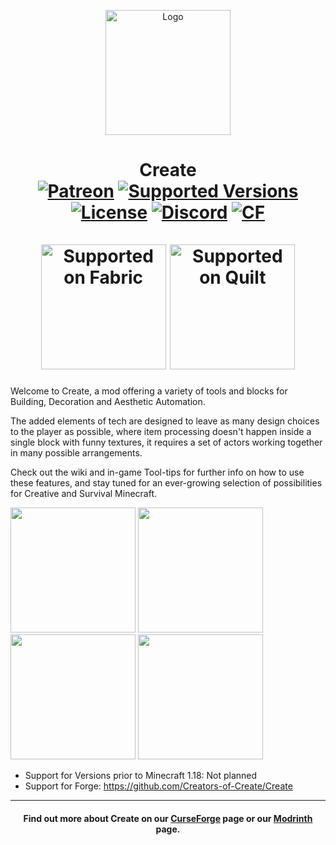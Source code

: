 <p align="center"><img src="https://i.imgur.com/SXaePW6.png" alt="Logo" width="200"></p>
<h1 align="center">Create  <br>
	<a href="https://www.patreon.com/simibubi"><img src="https://img.shields.io/badge/Supporters-80-ff5733" alt="Patreon"></a>
	<a href="https://www.curseforge.com/minecraft/mc-mods/create-fabric/files"><img src="https://img.shields.io/badge/Available%20for-MC%201.18-c70039" alt="Supported Versions"></a>
	<a href="https://github.com/Creators-of-Create/Create/blob/master/LICENSE"><img src="https://img.shields.io/github/license/Creators-of-Create/Create?style=flat&color=900c3f" alt="License"></a>
	<a href="https://discord.gg/hmaD7Se"><img src="https://img.shields.io/discord/620934202875183104?color=5865f2&label=Feedback%20%26%20Help&style=flat" alt="Discord"></a>
	<a href="https://www.curseforge.com/minecraft/mc-mods/create-fabric"><img src="http://cf.way2muchnoise.eu/624165.svg" alt="CF"></a><br><br>
    <a href="https://fabricmc.net/"><img
        src="https://cdn.discordapp.com/attachments/705864145169416313/969720133998239794/fabric_supported.png"
        alt="Supported on Fabric"
        width="200"
    ></a>
    <a href="https://quiltmc.org/"><img
        src="https://cdn.discordapp.com/attachments/705864145169416313/969716884482183208/quilt_supported.png"
        alt="Supported on Quilt"
        width="200"
    ></a>
</h1>

Welcome to Create, a mod offering a variety of tools and blocks for Building, Decoration and Aesthetic Automation.

The added elements of tech are designed to leave as many design choices to the player as possible, where item processing doesn't happen inside a single block with funny textures, it requires a set of actors working together in many possible arrangements.

Check out the wiki and in-game Tool-tips for further info on how to use these features, and stay tuned for an ever-growing selection of possibilities for Creative and Survival Minecraft.

[<img src="https://i.imgur.com/0lLX9Oy.jpg" width="200">](https://github.com/Fabricators-of-Create/Create/issues "Report Issues")
[<img src="https://i.imgur.com/bjEZraY.jpg" width="200">](https://www.youtube.com/channel/UCrKV2QTuyGcv4E3eSJpBiYA/playlists "Watch Videos")
[<img src="https://i.imgur.com/aWrjfKJ.jpg" width="200">](https://discord.gg/hmaD7Se "Feedback & Help")
[<img src="https://i.imgur.com/xj8o2xC.jpg" width="200">](https://www.patreon.com/simibubi "Support Us")

- Support for Versions prior to Minecraft 1.18: Not planned
- Support for Forge: https://github.com/Creators-of-Create/Create
<hr>
<h4 align="center">Find out more about Create on our <a href="https://www.curseforge.com/minecraft/mc-mods/create-fabric">CurseForge</a> page or our <a href="https://modrinth.com/mod/create-fabric">Modrinth</a> page.</h4>
